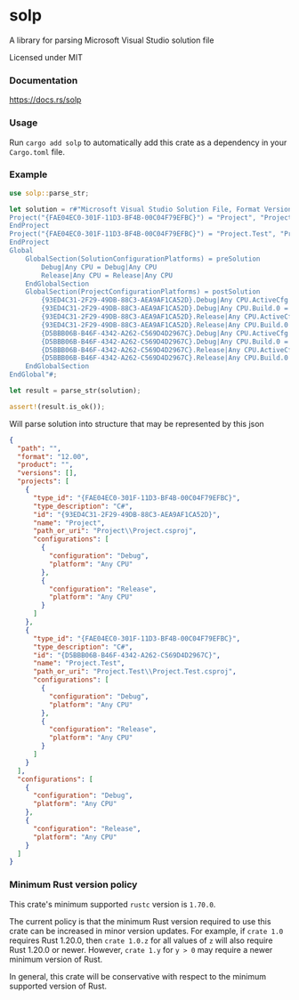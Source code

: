 solp
====
A library for parsing Microsoft Visual Studio solution file

Licensed under MIT


### Documentation

https://docs.rs/solp


### Usage

Run `cargo add solp` to automatically add this crate as a dependency
in your `Cargo.toml` file.


### Example

```rust
use solp::parse_str;

let solution = r#"Microsoft Visual Studio Solution File, Format Version 12.00
Project("{FAE04EC0-301F-11D3-BF4B-00C04F79EFBC}") = "Project", "Project\Project.csproj", "{93ED4C31-2F29-49DB-88C3-AEA9AF1CA52D}"
EndProject
Project("{FAE04EC0-301F-11D3-BF4B-00C04F79EFBC}") = "Project.Test", "Project.Test\Project.Test.csproj", "{D5BBB06B-B46F-4342-A262-C569D4D2967C}"
EndProject
Global
	GlobalSection(SolutionConfigurationPlatforms) = preSolution
		Debug|Any CPU = Debug|Any CPU
		Release|Any CPU = Release|Any CPU
	EndGlobalSection
	GlobalSection(ProjectConfigurationPlatforms) = postSolution
		{93ED4C31-2F29-49DB-88C3-AEA9AF1CA52D}.Debug|Any CPU.ActiveCfg = Debug|Any CPU
		{93ED4C31-2F29-49DB-88C3-AEA9AF1CA52D}.Debug|Any CPU.Build.0 = Debug|Any CPU
		{93ED4C31-2F29-49DB-88C3-AEA9AF1CA52D}.Release|Any CPU.ActiveCfg = Release|Any CPU
		{93ED4C31-2F29-49DB-88C3-AEA9AF1CA52D}.Release|Any CPU.Build.0 = Release|Any CPU
		{D5BBB06B-B46F-4342-A262-C569D4D2967C}.Debug|Any CPU.ActiveCfg = Debug|Any CPU
		{D5BBB06B-B46F-4342-A262-C569D4D2967C}.Debug|Any CPU.Build.0 = Debug|Any CPU
		{D5BBB06B-B46F-4342-A262-C569D4D2967C}.Release|Any CPU.ActiveCfg = Release|Any CPU
		{D5BBB06B-B46F-4342-A262-C569D4D2967C}.Release|Any CPU.Build.0 = Release|Any CPU
	EndGlobalSection
EndGlobal"#;

let result = parse_str(solution);

assert!(result.is_ok());
```
Will parse solution into structure that may be represented by this json
```json
{
  "path": "",
  "format": "12.00",
  "product": "",
  "versions": [],
  "projects": [
    {
      "type_id": "{FAE04EC0-301F-11D3-BF4B-00C04F79EFBC}",
      "type_description": "C#",
      "id": "{93ED4C31-2F29-49DB-88C3-AEA9AF1CA52D}",
      "name": "Project",
      "path_or_uri": "Project\\Project.csproj",
      "configurations": [
        {
          "configuration": "Debug",
          "platform": "Any CPU"
        },
        {
          "configuration": "Release",
          "platform": "Any CPU"
        }
      ]
    },
    {
      "type_id": "{FAE04EC0-301F-11D3-BF4B-00C04F79EFBC}",
      "type_description": "C#",
      "id": "{D5BBB06B-B46F-4342-A262-C569D4D2967C}",
      "name": "Project.Test",
      "path_or_uri": "Project.Test\\Project.Test.csproj",
      "configurations": [
        {
          "configuration": "Debug",
          "platform": "Any CPU"
        },
        {
          "configuration": "Release",
          "platform": "Any CPU"
        }
      ]
    }
  ],
  "configurations": [
    {
      "configuration": "Debug",
      "platform": "Any CPU"
    },
    {
      "configuration": "Release",
      "platform": "Any CPU"
    }
  ]
}
```

### Minimum Rust version policy

This crate's minimum supported `rustc` version is `1.70.0`.

The current policy is that the minimum Rust version required to use this crate
can be increased in minor version updates. For example, if `crate 1.0` requires
Rust 1.20.0, then `crate 1.0.z` for all values of `z` will also require Rust
1.20.0 or newer. However, `crate 1.y` for `y > 0` may require a newer minimum
version of Rust.

In general, this crate will be conservative with respect to the minimum
supported version of Rust.
